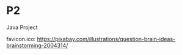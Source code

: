 # P2

Java Project

favicon.ico: https://pixabay.com/illustrations/question-brain-ideas-brainstorming-2004314/
